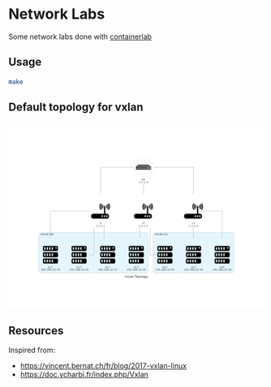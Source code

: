 # Network Labs

Some network labs done with [containerlab](https://containerlab.dev/)

## Usage

```sh
make
```

## Default topology for vxlan

![](./vxlan_topology.png)

## Resources

Inspired from:
- https://vincent.bernat.ch/fr/blog/2017-vxlan-linux
- https://doc.ycharbi.fr/index.php/Vxlan
